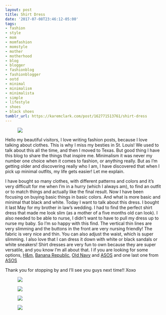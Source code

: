 ```yaml
---
layout: post
title: Shirt Dress
date: '2017-07-08T23:46:12-05:00'
tags:
- fashion
- style
- mom
- momfashion
- momstyle
- mother
- motherhood
- blog
- blogger
- fashionblog
- fashionblogger
- ootd
- minimal
- minimalism
- minimalista
- simple
- lifestyle
- shoes
- black shoes
tumblr_url: https://karemclark.com/post/162771513761/shirt-dress
---
```

<figure class="tmblr-full" data-orig-height="810" data-orig-width="540" data-orig-src="https://64.media.tumblr.com/abc6166220cd6653cfc107c92a20609d/tumblr_inline_ost2wpnVXS1t4qra9_540.jpg"><img src="https://64.media.tumblr.com/5df87916c47ade8a2e0579adc3afa1e8/tumblr_inline_ov9w5rmBKJ1t4qra9_540.jpg" data-orig-height="810" data-orig-width="540" data-orig-src="https://64.media.tumblr.com/abc6166220cd6653cfc107c92a20609d/tumblr_inline_ost2wpnVXS1t4qra9_540.jpg"></figure>

Hello my beautiful visitors, I love writing fashion posts, because I love talking about clothes. This is why I miss my besties in St. Louis! We used to talk about this all the time, and then I moved to Texas. But good thing I have this blog to share the things that inspire me. Minimalism it was never my number one choice when it comes to fashion, or anything really. But as I’m getting older and discovering really who I am, I have discovered that when I pick up minimal outfits, my life gets easier! Let me explain.

I have bought so many clothes, with different patterns and colors and it’s very difficult for me when I’m in a hurry (which I always am), to find an outfit or to match things and actually like the final result. Now I have been focusing on buying basic things in basic colors. And what is more basic and minimal that black and white. Today I want to talk about this dress. I bought it last May for my brother in law’s wedding. I had to find the perfect shirt dress that made me look slim (as a mother of a five months old can look). I also needed to be able to nurse, I didn’t want to have to pull my dress up to nurse my baby. So I’m so happy with this find. The vertical thin lines are very slimming and the buttons in the front are very nursing friendly! The fabric is very nice and thin. You can also adjust the waist, which is super slimming. I also love that I can dress it down with white or black sandals or white sneakers! Shirt dresses are very fun to own because they are super versatile, and you know I’m all about that. I if you are looking for some options, [H&m](http://www.hm.com/us/products/search?q=shirt%20dress), [Banana Republic](http://bananarepublic.gap.com/browse/product.do?vid=1&pid=588345002), [Old Navy](http://oldnavy.gap.com/browse/product.do?vid=1&pid=820936012)&nbsp;and [ASOS](http://us.asos.com/monki/monki-tie-waist-shirt-dress/prd/8214355?iid=8214355&clr=Yellow&SearchQuery=shirt%20dress&pgesize=36&pge=0&totalstyles=1291&gridsize=3&gridrow=4&gridcolumn=2)&nbsp;and one last one from [ASOS](http://us.asos.com/lee/lee-western-shirt-dress/prd/7766561?iid=7766561&clr=Blue&SearchQuery=shirt%20dress&pgesize=36&pge=3&totalstyles=1291&gridsize=3&gridrow=11&gridcolumn=3)

Thank you for stopping by and I’ll see you guys next time!! Xoxo

<figure class="tmblr-full" data-orig-height="810" data-orig-width="540" data-orig-src="https://64.media.tumblr.com/11c84ca0605bf7ba57ee12a34e839728/tumblr_inline_ost2xlL9Cn1t4qra9_540.jpg"><img src="https://64.media.tumblr.com/1c18377cfd14e4f56adde567e4e6c1ed/tumblr_inline_ov9w5seQoo1t4qra9_540.jpg" data-orig-height="810" data-orig-width="540" data-orig-src="https://64.media.tumblr.com/11c84ca0605bf7ba57ee12a34e839728/tumblr_inline_ost2xlL9Cn1t4qra9_540.jpg"></figure><figure class="tmblr-full" data-orig-height="810" data-orig-width="540" data-orig-src="https://64.media.tumblr.com/dd63fc603f79032d74598dd495d7dbad/tumblr_inline_ost2x2HcKt1t4qra9_540.jpg"><img src="https://64.media.tumblr.com/acfb536f440d0461de716ad8a82243f6/tumblr_inline_ov9w5tRYb21t4qra9_540.jpg" data-orig-height="810" data-orig-width="540" data-orig-src="https://64.media.tumblr.com/dd63fc603f79032d74598dd495d7dbad/tumblr_inline_ost2x2HcKt1t4qra9_540.jpg"></figure><figure class="tmblr-full" data-orig-height="810" data-orig-width="540" data-orig-src="https://64.media.tumblr.com/22c37c1027acffaa3059f93ad295858a/tumblr_inline_ost2y7mbfz1t4qra9_540.jpg"><img src="https://64.media.tumblr.com/6092715916b977cd91051d7ac920e483/tumblr_inline_ov9w5tZh1S1t4qra9_540.jpg" data-orig-height="810" data-orig-width="540" data-orig-src="https://64.media.tumblr.com/22c37c1027acffaa3059f93ad295858a/tumblr_inline_ost2y7mbfz1t4qra9_540.jpg"></figure><figure class="tmblr-full" data-orig-height="810" data-orig-width="540" data-orig-src="https://64.media.tumblr.com/9f4616fa62b052e547d266cb87c27c2b/tumblr_inline_ost2yr0Us31t4qra9_540.jpg"><img src="https://64.media.tumblr.com/6b7012eb0645f718db642a5abcee2f60/tumblr_inline_ov9w5uqwCD1t4qra9_540.jpg" data-orig-height="810" data-orig-width="540" data-orig-src="https://64.media.tumblr.com/9f4616fa62b052e547d266cb87c27c2b/tumblr_inline_ost2yr0Us31t4qra9_540.jpg"></figure>
